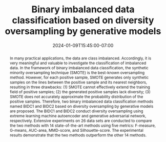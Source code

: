 ---
# Documentation: https://wowchemy.com/docs/managing-content/

title: "Binary imbalanced data classification based on diversity oversampling by generative models"
event: EMIL Spring'24 Seminars
event_url:
location: Health Futures Center, ASU
address:
  street:
  city:
  region:
  postcode:
  country:
summary: This paper proposes two binary imbalanced data classification methods with extreme learning machine autoencoders and generative models. Their methods outperform SMOTE and similar data balancing tools on most benchmark datasets.
abstract: "In many practical applications, the data are class imbalanced. Accordingly, it is very meaningful and valuable to investigate the classification of imbalanced data. In the framework of binary imbalanced data classification, the synthetic minority oversampling technique (SMOTE) is the best-known oversampling method. However, for each positive sample, SMOTE generates only synthetic samples on the lines between the positive sample and its nearest neighbors, resulting in three drawbacks: (1) SMOTE cannot effectively extend the training field of positive samples; (2) the generated positive samples lack diversity; (3) SMOTE does not accurately approximate the probability distribution of the positive samples. Therefore, two binary imbalanced data classification methods named BIDC1 and BIDC2 based on diversity oversampling by generative models are proposed. The BIDC1 and BIDC2 conduct diversity oversampling using extreme learning machine autoencoder and generative adversarial network, respectively. Extensive experiments on 26 data sets are conducted to compare the two methods with 14 state-of-the-art methods using five metrics: F-measure, G-means, AUC-area, MMD-score, and Silhouette-score. The experimental results demonstrate that the two methods outperform the other 14 methods."

# Talk start and end times.
#   End time can optionally be hidden by prefixing the line with `#`.
date: 2024-01-09T15:45:00-07:00
date_end: 2024-01-09T17:00:00-07:00
all_day: false

# Schedule page publish date (NOT event date).
publishDate: 2024-01-09T17:50:20-07:00

authors: [abdullah-mamun]
tags: []

# Is this a featured event? (true/false)
featured: false

# Featured image
# To use, add an image named `featured.jpg/png` to your page's folder. 
# Focal points: Smart, Center, TopLeft, Top, TopRight, Left, Right, BottomLeft, Bottom, BottomRight.
image:
  caption: ""
  focal_point: ""
  preview_only: false

# Custom links (optional).
#   Uncomment and edit lines below to show custom links.
# links:
# - name: Follow
#   url: https://twitter.com
#   icon_pack: fab
#   icon: twitter

# Optional filename of your slides within your event's folder or a URL.
url_slides: slides.pdf

url_code:
url_pdf: "https://www.sciencedirect.com/science/article/pii/S0020025521011804"
url_video:

# Markdown Slides (optional).
#   Associate this event with Markdown slides.
#   Simply enter your slide deck's filename without extension.
#   E.g. `slides = "example-slides"` references `content/slides/example-slides.md`.
#   Otherwise, set `slides = ""`.
slides: ""

# Projects (optional).
#   Associate this post with one or more of your projects.
#   Simply enter your project's folder or file name without extension.
#   E.g. `projects = ["internal-project"]` references `content/project/deep-learning/index.md`.
#   Otherwise, set `projects = []`.
projects: []
---